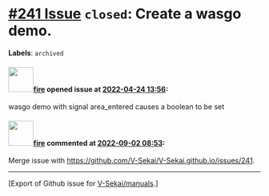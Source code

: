# [\#241 Issue](https://github.com/V-Sekai/manuals/issues/241) `closed`: Create a wasgo demo.
**Labels**: `archived`


#### <img src="https://avatars.githubusercontent.com/u/32321?u=c2e06a3d2b49a467aa907e54aa259516440267cc&v=4" width="50">[fire](https://github.com/fire) opened issue at [2022-04-24 13:56](https://github.com/V-Sekai/manuals/issues/241):

wasgo demo with signal area_entered causes a boolean to be set

#### <img src="https://avatars.githubusercontent.com/u/32321?u=c2e06a3d2b49a467aa907e54aa259516440267cc&v=4" width="50">[fire](https://github.com/fire) commented at [2022-09-02 08:53](https://github.com/V-Sekai/manuals/issues/241#issuecomment-1235244895):

Merge issue with https://github.com/V-Sekai/V-Sekai.github.io/issues/241.


-------------------------------------------------------------------------------



[Export of Github issue for [V-Sekai/manuals](https://github.com/V-Sekai/manuals).]
